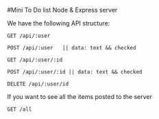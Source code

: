 #Mini To Do list Node & Express server

We have the following API structure:

```
GET /api/:user

POST /api/:user   || data: text && checked

GET /api/:user/:id

POST /api/:user/:id || data: text && checked

DELETE /api/:user/id
```

If you want to see all the items posted to the server

```
GET /all
```
